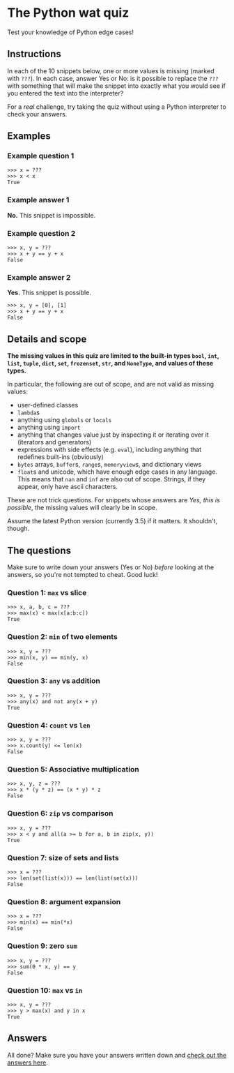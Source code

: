 # The Python wat quiz

Test your knowledge of Python edge cases!

## Instructions

In each of the 10 snippets below, one or more values is missing (marked with `???`). In each case, answer Yes or No: is it possible to replace the `???` with something that will make the snippet into exactly what you would see if you entered the text into the interpreter?

For a *real* challenge, try taking the quiz without using a Python interpreter to check your answers.

## Examples

### Example question 1

    >>> x = ???
    >>> x < x
    True

### Example answer 1

**No.** This snippet is impossible.

### Example question 2

    >>> x, y = ???
    >>> x + y == y + x
    False

### Example answer 2

**Yes.** This snippet is possible.

    >>> x, y = [0], [1]
    >>> x + y == y + x
    False

## Details and scope

**The missing values in this quiz are limited to the built-in types `bool`, `int`, `list`, `tuple`, `dict`, `set`, `frozenset`, `str`, and `NoneType`, and values of these types.**

In particular, the following are out of scope, and are not valid as missing values:

* user-defined classes
* `lambda`s
* anything using `globals` or `locals`
* anything using `import`
* anything that changes value just by inspecting it or iterating over it (iterators and generators)
* expressions with side effects (e.g. `eval`), including anything that redefines built-ins (obviously)
* `bytes` arrays, `buffer`s, `range`s, `memoryview`s, and dictionary views
* `float`s and unicode, which have enough edge cases in any language. This means that `nan` and `inf` are also out of scope. Strings, if they appear, only have ascii characters.

These are not trick questions. For snippets whose answers are *Yes, this is possible*, the missing values will clearly be in scope.

Assume the latest Python version (currently 3.5) if it matters. It shouldn't, though.

## The questions

Make sure to write down your answers (Yes or No) *before* looking at the answers, so you're not tempted to cheat. Good luck!

### Question 1: `max` vs slice

    >>> x, a, b, c = ???
    >>> max(x) < max(x[a:b:c])
    True

### Question 2: `min` of two elements

    >>> x, y = ???
    >>> min(x, y) == min(y, x)
    False

### Question 3: `any` vs addition

    >>> x, y = ???
    >>> any(x) and not any(x + y)
    True

### Question 4: `count` vs `len`

    >>> x, y = ???
    >>> x.count(y) <= len(x)
    False

### Question 5: Associative multiplication

    >>> x, y, z = ???
    >>> x * (y * z) == (x * y) * z
    False

### Question 6: `zip` vs comparison

    >>> x, y = ???
    >>> x < y and all(a >= b for a, b in zip(x, y))
    True

### Question 7: size of sets and lists

    >>> x = ???
    >>> len(set(list(x))) == len(list(set(x)))
    False

### Question 8: argument expansion

    >>> x = ???
    >>> min(x) == min(*x)
    False

### Question 9: zero `sum`

    >>> x, y = ???
    >>> sum(0 * x, y) == y
    False

### Question 10: `max` vs `in`

    >>> x, y = ???
    >>> y > max(x) and y in x
    True

## Answers

All done? Make sure you have your answers written down and [check out the answers here](https://github.com/cosmologicon/pywat/blob/master/quiz-answers.md).

